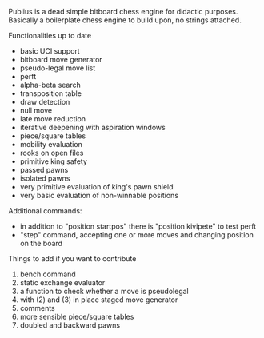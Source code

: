 Publius is a dead simple bitboard chess engine for didactic purposes. Basically a boilerplate chess engine to build upon, no strings attached.

Functionalities up to date

- basic UCI support
- bitboard move generator
- pseudo-legal move list
- perft
- alpha-beta search
- transposition table
- draw detection
- null move
- late move reduction
- iterative deepening with aspiration windows
- piece/square tables
- mobility evaluation
- rooks on open files
- primitive king safety
- passed pawns
- isolated pawns
- very primitive evaluation of king's pawn shield
- very basic evaluation of non-winnable positions

Additional commands:
- in addition to "position startpos" there is "position kivipete" to test perft
- "step" command, accepting one or more moves and changing position on the board

Things to add if you want to contribute
1. bench command
2. static exchange evaluator
3. a function to check whether a move is pseudolegal
4. with (2) and (3) in place staged move generator
5. comments
6. more sensible piece/square tables
7. doubled and backward pawns
